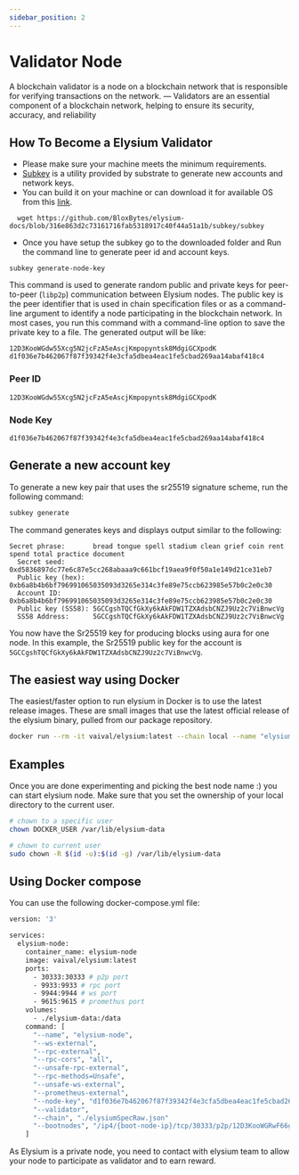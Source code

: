 ```yaml
---
sidebar_position: 2
---
```


# Validator Node

A blockchain validator is a node on a blockchain network that is responsible for verifying transactions on the network.
— Validators are an essential component of a blockchain network, helping to ensure its security, accuracy, and
reliability

## How To Become a Elysium Validator
- Please make sure your machine meets the minimum requirements.
- [Subkey](https://docs.substrate.io/reference/command-line-tools/subkey/) is a utility provided by substrate to generate new accounts and network keys. 
- You can build it on your machine or can download it for available OS from this [link](https://github.com/BloxBytes/elysium-docs/blob/316e863d2c73161716fab5318917c40f44a51a1b/subkey/subkey).
```
  wget https://github.com/BloxBytes/elysium-docs/blob/316e863d2c73161716fab5318917c40f44a51a1b/subkey/subkey
  ```
- Once you have setup the subkey go to the downloaded folder and Run the command line to generate peer id and account keys.

```
subkey generate-node-key
```
This command is used to generate random public and private keys for peer-to-peer (`libp2p`) communication between Elysium nodes.
The public key is the peer identifier that is used in chain specification files or as a command-line argument to identify a node participating in the blockchain network.
In most cases, you run this command with a command-line option to save the private key to a file. The generated output will be like:
```text
12D3KooWGdw55Xcg5N2jcFzA5eAscjKmpopyntsk8MdgiGCXpodK
d1f036e7b462067f87f39342f4e3cfa5dbea4eac1fe5cbad269aa14abaf418c4
```
### Peer ID

```
12D3KooWGdw55Xcg5N2jcFzA5eAscjKmpopyntsk8MdgiGCXpodK
```

### Node Key

```
d1f036e7b462067f87f39342f4e3cfa5dbea4eac1fe5cbad269aa14abaf418c4
```

## Generate a new account key
To generate a new key pair that uses the sr25519 signature scheme, run the following command:
```bash
subkey generate
```
The command generates keys and displays output similar to the following:
```text
Secret phrase:       bread tongue spell stadium clean grief coin rent spend total practice document
  Secret seed:       0xd5836897dc77e6c87e5cc268abaaa9c661bcf19aea9f0f50a1e149d21ce31eb7
  Public key (hex):  0xb6a8b4b6bf796991065035093d3265e314c3fe89e75ccb623985e57b0c2e0c30
  Account ID:        0xb6a8b4b6bf796991065035093d3265e314c3fe89e75ccb623985e57b0c2e0c30
  Public key (SS58): 5GCCgshTQCfGkXy6kAkFDW1TZXAdsbCNZJ9Uz2c7ViBnwcVg
  SS58 Address:      5GCCgshTQCfGkXy6kAkFDW1TZXAdsbCNZJ9Uz2c7ViBnwcVg
```

You now have the Sr25519 key for producing blocks using aura for one node. 
In this example, the Sr25519 public key for the account is `5GCCgshTQCfGkXy6kAkFDW1TZXAdsbCNZJ9Uz2c7ViBnwcVg`.


## The easiest way using Docker

The easiest/faster option to run elysium in Docker is to use the latest release images. These are small images that use
the latest official release of the elysium binary, pulled from our package repository.

```bash
docker run --rm -it vaival/elysium:latest --chain local --name "elysium"
```

## Examples

Once you are done experimenting and picking the best node name :) you can start elysium node. Make sure that you set the ownership of your local
directory to the current user.
```bash
# chown to a specific user
chown DOCKER_USER /var/lib/elysium-data

# chown to current user
sudo chown -R $(id -u):$(id -g) /var/lib/elysium-data
```

## Using Docker compose

You can use the following docker-compose.yml file:

```dockerfile
version: '3'

services:
  elysium-node:
    container_name: elysium-node
    image: vaival/elysium:latest
    ports:
      - 30333:30333 # p2p port
      - 9933:9933 # rpc port
      - 9944:9944 # ws port
      - 9615:9615 # promethus port
    volumes:
      - ./elysium-data:/data
    command: [
      "--name", "elysium-node",
      "--ws-external",
      "--rpc-external",
      "--rpc-cors", "all",
      "--unsafe-rpc-external",
      "--rpc-methods=Unsafe",
      "--unsafe-ws-external",
      "--prometheus-external",
      "--node-key", "d1f036e7b462067f87f39342f4e3cfa5dbea4eac1fe5cbad269aa14abaf418c4",
      "--validator",
      "--chain", "./elysiumSpecRaw.json"
      "--bootnodes", "/ip4/{boot-node-ip}/tcp/30333/p2p/12D3KooWGRwF66g11uFWzRHHcfj5gehnFj1oXRHdwnJ1dGa2Nai3"
    ]
```

As Elysium is a private node, you need to contact with elysium team to allow your 
node to participate as validator and to earn reward.
